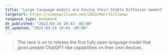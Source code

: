 ```yaml
---
title: "Large language models are having their Stable Diffusion moment"
targeturl: https://simonwillison.net/2023/Mar/11/llama/ 
response_type: bookmark
dt_published: "2023-03-14 10:43 -05:00"
dt_updated: "2023-03-14 10:43 -05:00"
---
```


> The race is on to release the first fully open language model that gives people ChatGPT-like capabilities on their own devices.